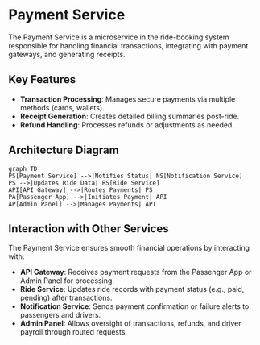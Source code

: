 # Payment Service

The Payment Service is a microservice in the ride-booking system responsible for handling financial transactions, integrating with payment gateways, and generating receipts.

## Key Features
- **Transaction Processing**: Manages secure payments via multiple methods (cards, wallets).
- **Receipt Generation**: Creates detailed billing summaries post-ride.
- **Refund Handling**: Processes refunds or adjustments as needed.

## Architecture Diagram
```mermaid
graph TD
PS[Payment Service] -->|Notifies Status| NS[Notification Service]
PS -->|Updates Ride Data| RS[Ride Service]
API[API Gateway] -->|Routes Payments| PS
PA[Passenger App] -->|Initiates Payment| API
AP[Admin Panel] -->|Manages Payments| API
```

## Interaction with Other Services
The Payment Service ensures smooth financial operations by interacting with:
- **API Gateway**: Receives payment requests from the Passenger App or Admin Panel for processing.
- **Ride Service**: Updates ride records with payment status (e.g., paid, pending) after transactions.
- **Notification Service**: Sends payment confirmation or failure alerts to passengers and drivers.
- **Admin Panel**: Allows oversight of transactions, refunds, and driver payroll through routed requests.

